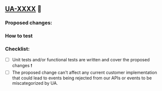 ## [UA-XXXX](https://coveord.atlassian.net/browse/UA-XXXX) :rocket:

### Proposed changes:

<!-- Describe the big picture of your changes here. -->

### How to test

<!-- Steps to check how we can make sure this feature works. -->

### Checklist:

-   [ ] Unit tests and/or functional tests are written and cover the proposed changes :exclamation:
-   [ ] The proposed change can't affect any current customer implementation that could lead to events being rejected from our APIs or events to be miscategorized by UA.
